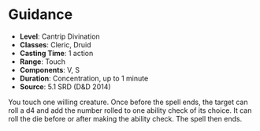 # Guidance

- **Level**: Cantrip Divination
- **Classes**: Cleric, Druid
- **Casting Time**: 1 action
- **Range**: Touch
- **Components**: V, S
- **Duration**: Concentration, up to 1 minute
- **Source**: 5.1 SRD (D&D 2014)

You touch one willing creature. Once before the spell ends, the target can roll a d4 and add the number rolled to one ability check of its choice. It can roll the die before or after making the ability check. The spell then ends.

